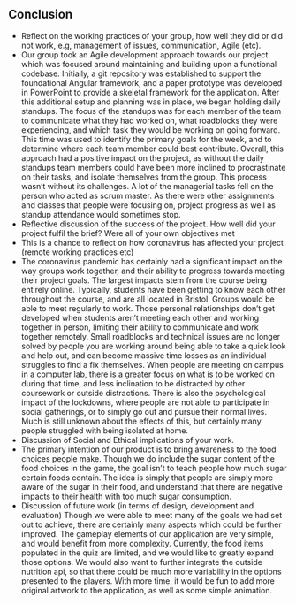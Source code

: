 ## Conclusion

- Reflect on the working practices of your group, how well they did or did not work, e.g, management of issues, communication, Agile (etc).
- Our group took an Agile development approach towards our project which was focused around maintaining and building upon a functional codebase. Initially, a git repository was established to support the foundational Angular framework, and a paper prototype was developed in PowerPoint to provide a skeletal framework for the application. After this additional setup and planning was in place, we began holding daily standups. The focus of the standups was for each member of the team to communicate what they had worked on, what roadblocks they were experiencing, and which task they would be working on going forward. This time was used to identify the primary goals for the week, and to determine where each team member could best contribute. Overall, this approach had a positive impact on the project, as without the daily standups team members could have been more inclined to procrastinate on their tasks, and isolate themselves from the group. This process wasn’t without its challenges. A lot of the managerial tasks fell on the person who acted as scrum master. As there were other assignments and classes that people were focusing on, project progress as well as standup attendance would sometimes stop.
- Reflective discussion of the success of the project. How well did your project fulfil the brief? Were all of your own objectives met
- This is a chance to reflect on how coronavirus has affected your project (remote working practices etc)
- The coronavirus pandemic has certainly had a significant impact on the way groups work together, and their ability to progress towards meeting their project goals. The largest impacts stem from the course being entirely online. Typically, students have been getting to know each other throughout the course, and are all located in Bristol. Groups would be able to meet regularly to work. Those personal relationships don’t get developed when students aren’t meeting each other and working together in person, limiting their ability to communicate and work together remotely. Small roadblocks and technical issues are no longer solved by people you are working around being able to take a quick look and help out, and can become massive time losses as an individual struggles to find a fix themselves. When people are meeting on campus in a computer lab, there is a greater focus on what is to be worked on during that time, and less inclination to be distracted by other coursework or outside distractions. There is also the psychological impact of the lockdowns, where people are not able to participate in social gatherings, or to simply go out and pursue their normal lives. Much is still unknown about the effects of this, but certainly many people struggled with being isolated at home.
- Discussion of Social and Ethical implications of your work.
- The primary intention of our product is to bring awareness to the food choices people make. Though we do include the sugar content of the food choices in the game, the goal isn’t to teach people how much sugar certain foods contain. The idea is simply that people are simply more aware of the sugar in their food, and understand that there are negative impacts to their health with too much sugar consumption.
- Discussion of future work (in terms of design, development and evaluation)
Though we were able to meet many of the goals we had set out to achieve, there are certainly many aspects which could be further improved. The gameplay elements of our application are very simple, and would benefit from more complexity. Currently, the food items populated in the quiz are limited, and we would like to greatly expand those options. We would also want to further integrate the outside nutrition api, so that there could be much more variability in the options presented to the players. With more time, it would be fun to add more original artwork to the application, as well as some simple animation.
